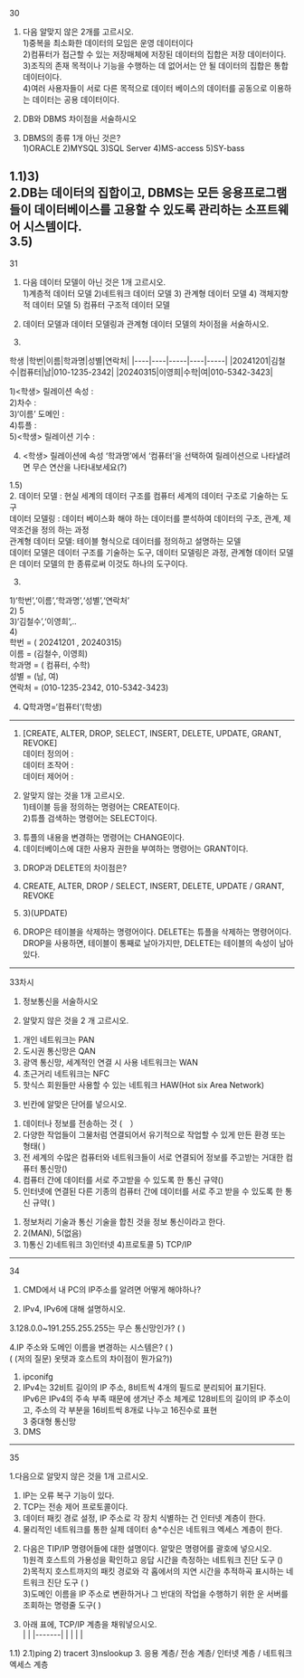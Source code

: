 30  
1. 다음 알맞지 않은 2개를 고르시오.  
1)중복을 최소화한 데이터의 모임은 운영 데이터이다  
2)컴퓨터가 접근할 수 있는 저장매체에 저장된 데이터의 집합은 저장 데이터이다.  
3)조직의 존재 목적이나 기능을 수행하는 데 없어서는 안 될 데이터의 집합은 통합데이터이다.  
4)여러 사용자들이 서로 다른 목적으로 데이터 베이스의 데이터를 공동으로 이용하는 데이터는 공용 데이터이다.  
  
2. DB와 DBMS 차이점을 서술하시오  

3. DBMS의 종류 1개 아닌 것은?  
1)ORACLE 2)MYSQL 3)SQL Server 4)MS-access 5)SY-bass  

1.1)3)   
2.DB는 데이터의 집합이고, DBMS는 모든 응용프로그램들이 데이터베이스를 고용할 수 있도록 관리하는 소프트웨어 시스템이다.  
3.5)  
-------------------
  
31  
1. 다음 데이터 모델이 아닌 것은 1개 고르시오.  
1)계층적 데이터 모델 2)네트워크 데이터 모델 3) 관계형 데이터 모델 4) 객체지향적 데이터 모델 5) 컴퓨터 구조적 데이터 모델  
  
2. 데이터 모델과 데이터 모델링과 관계형 데이터 모델의 차이점을 서술하시오.  
  
3.  
학생
|학번|이름|학과명|성별|연락처|
|----|----|-----|----|-----|
|20241201|김철수|컴퓨터|남|010-1235-2342|
|20240315|이영희|수학|여|010-5342-3423|

  
1)<학생> 릴레이션 속성 :  
2)차수 :   
3)‘이름’ 도메인 :  
4)튜플 :   
5)<학생> 릴레이션 기수 :   

4. <학생> 릴레이션에 속성 ‘학과명’에서 ‘컴퓨터’을 선택하여 릴레이션으로 나타낼려면 무슨 연산을 나타내보세요(?)  



1.5)  
2. 데이터 모델 : 현실 세계의 데이터 구조를 컴퓨터 세계의 데이터 구조로 기술하는 도구  
   데이터 모델링 : 데이터 베이스화 해야 하는 데이터를 뿐석하여 데이터의 구조, 관계, 제약조건을 정의 하는 과정  
   관계형 데이터 모델: 테이블 형식으로 데이터를 정의하고 설명하는 모델  
 데이터 모델은 데이터 구조를 기술하는 도구, 데이터 모델링은 과정, 관계형 데이터 모델은 데이터 모델의 한 종류로써 이것도 하나의 도구이다.  

3.  
1)‘학번’,‘이름’,‘학과명’,‘성별’,‘연락처’   
2) 5   
3)‘김철수’,‘이영희’,..   
4)  
학번 = ( 20241201 , 20240315)   
이름 = (김철수, 이영희)  
학과명 = ( 컴퓨터, 수학)  
성별 = (남, 여)  
연락처 = (010-1235-2342, 010-5342-3423)  

4. Q학과명=‘컴퓨터’(학생)  


--------  
1. [CREATE, ALTER, DROP, SELECT, INSERT, DELETE, UPDATE, GRANT, REVOKE]  
데이터 정의어 :   
데이터 조작어 :  
데이터 제어어 :  
  
2. 알맞지 않는 것을 1개 고르시오.  
1)테이블 등을 정의하는 명령어는 CREATE이다.  
2)튜플 검색하는 명령어는 SELECT이다.  
3) 튜플의 내용을 변경하는 명령어는 CHANGE이다.  
4) 데이터베이스에 대한 사용자 권한을 부여하는 명령어는 GRANT이다.  
  
3. DROP과 DELETE의 차이점은?  


1. CREATE, ALTER, DROP / SELECT, INSERT, DELETE, UPDATE / GRANT, REVOKE  
2. 3)(UPDATE)  
3. DROP은 테이블을 삭제하는 명령어이다. DELETE는 튜플을 삭제하는 명령어이다. DROP을 사용하면, 테이블이 통째로 날아가지만, DELETE는 테이블의 속성이 남아있다.  

-----------
33차시  
  
1. 정보통신을 서술하시오  

2. 알맞지 않은 것을 2 개 고르시오.  
1) 개인 네트워크는 PAN  
2) 도시권 통신망은 QAN  
3) 광역 통신망, 세계적인 연결 시 사용 네트워크는 WAN  
4) 초근거리 네트워크는 NFC  
5) 핫식스 회원들만 사용할 수 있는 네트워크 HAW(Hot six Area Network)  

3. 빈칸에 알맞은 단어를 넣으시오.  
1) 데이터나 정보를 전송하는 것 (　）  
2) 다양한 작업들이 그물처럼 연결되어서 유기적으로 작업할 수 있게 만든 환경 또는 형태( )  
3) 전 세계의 수많은 컴퓨터와 네트워크들이 서로 연결되어 정보를 주고받는 거대한 컴퓨터 통신망()  
4) 컴퓨터 간에 데이터를 서로 주고받을 수 있도록 한 통신 규약()  
5) 인터넷에 연결된 다른 기종의 컴퓨터 간에 데이터를 서로 주고 받을 수 있도록 한 통신 규약( )   
  
1. 정보처리 기술과 통신 기술을 합친 것을 정보 통신이라고 한다.  
2. 2(MAN), 5(없음)  
3. 1)통신 2)네트워크 3)인터넷 4)프로토콜 5) TCP/IP  
  
-------------------
34  
1. CMD에서 내 PC의 IP주소를 알려면 어떻게 해야하나?  
  
2. IPv4, IPv6에 대해 설명하시오.  
  
3.128.0.0~191.255.255.255는 무슨 통신망인가? ( )  
  
4.IP 주소와 도메인 이름을 변경하는 시스템은? ( )  
( (저의 질문) 옷텟과 호스트의 차이점이 뭔가요?))  


1. ipconifg  
2. IPv4는 32비트 길이의 IP 주소, 8비트씩 4개의 필드로 분리되어 표기된다.  
IPv6은 IPv4의 주속 부족 때문에 생겨난 주소 체계로 128비트의 길이의 IP 주소이고, 주소의 각 부분을 16비트씩 8개로 나누고 16진수로 표현  
3 중대형 통신망  
4. DMS  
------- 

35  

1.다음으로 알맞지 않은 것을 1개 고르시오.  
1) IP는 오류 복구 기능이 있다.  
2) TCP는 전송 제어 프로토콜이다.  
3) 데이터 패킷 경로 설정, IP 주소로 각 장치 식별하는 건 인터넷 계층이 한다.  
4) 물리적인 네트워크를 통한 실제 데이터 송*수신은 네트워크 엑세스 계층이 한다.  
  
2. 다음은 TIP/IP 명령어들에 대한 설명이다. 알맞은 명령어를 괄호에 넣으시오.  
1)원격 호스트의 가용성을 확인하고 응답 시간을 측정하는 네트워크 진단 도구 ()  
2)목적지 호스트까지의 패킷 경로와 각 홉에서의 지연 시간을 추적하곡 표시하는 네트워크 진단 도구 ( )  
3)도메인 이름을 IP 주소로 변환하거나 그 반대의 작업을 수행하기 위한 운 서버를 조회하는 명령줄 도구( )  

3. 아래 표에, TCP/IP 계층을 채워넣으시오.  
|    |
|-------|
|   |
|   |

1.1) 
2.1)ping 2) tracert 3)nslookup
3. 응용 계층/ 전송 계층/ 인터넷 계층 / 네트워크 엑세스 계층
